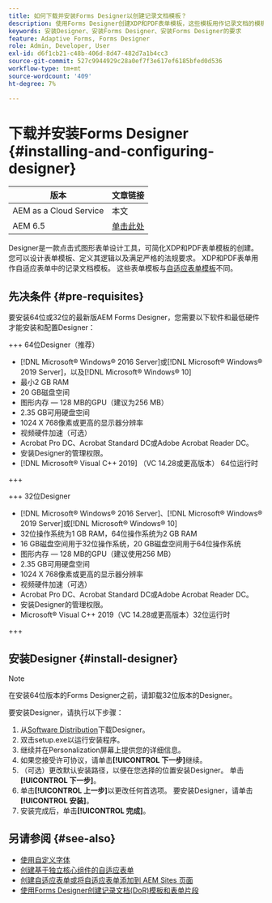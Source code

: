 ```yaml
---
title: 如何下载并安装Forms Designer以创建记录文档模板？
description: 使用Forms Designer创建XDP和PDF表单模板，这些模板用作记录文档的模板。
keywords: 安装Designer、安装Forms Designer、安装Forms Designer的要求
feature: Adaptive Forms, Forms Designer
role: Admin, Developer, User
exl-id: d6f1cb21-c48b-406d-8d47-482d7a1b4cc3
source-git-commit: 527c9944929c28a0ef7f3e617ef6185bfed0d536
workflow-type: tm+mt
source-wordcount: '409'
ht-degree: 7%

---
```


# 下载并安装Forms Designer {#installing-and-configuring-designer}

| 版本 | 文章链接 |
| -------- | ---------------------------- |
| AEM as a Cloud Service | 本文 |
| AEM 6.5 | [单击此处](https://experienceleague.adobe.com/docs/experience-manager-65/forms/install-aem-forms/jee-installation/installing-configuring-designer.html?lang=zh-Hans) |

Designer是一款点击式图形表单设计工具，可简化XDP和PDF表单模板的创建。 您可以设计表单模板、定义其逻辑以及满足严格的法规要求。 XDP和PDF表单用作自适应表单中的记录文档模板。 这些表单模板与[自适应表单模板](template-editor.md)不同。

## 先决条件 {#pre-requisites}

要安装64位或32位的最新版AEM Forms Designer，您需要以下软件和最低硬件才能安装和配置Designer：

+++ 64位Designer（推荐）

* [!DNL Microsoft® Windows® 2016 Server]或[!DNL Microsoft® Windows® 2019 Server]，以及[!DNL Microsoft® Windows® 10]
* 最小2 GB RAM
* 20 GB磁盘空间
* 图形内存 — 128 MB的GPU（建议为256 MB）
* 2.35 GB可用硬盘空间
* 1024 X 768像素或更高的显示器分辨率
* 视频硬件加速（可选）
* Acrobat Pro DC、Acrobat Standard DC或Adobe Acrobat Reader DC。
* 安装Designer的管理权限。
* [!DNL Microsoft® Visual C++ 2019] （VC 14.28或更高版本） 64位运行时

+++

+++ 32位Designer

* [!DNL Microsoft® Windows® 2016 Server]、[!DNL Microsoft® Windows® 2019 Server]或[!DNL Microsoft® Windows® 10]
* 32位操作系统为1 GB RAM，64位操作系统为2 GB RAM
* 16 GB磁盘空间用于32位操作系统，20 GB磁盘空间用于64位操作系统
* 图形内存 — 128 MB的GPU（建议使用256 MB）
* 2.35 GB可用硬盘空间
* 1024 X 768像素或更高的显示器分辨率
* 视频硬件加速（可选）
* Acrobat Pro DC、Acrobat Standard DC或Adobe Acrobat Reader DC。
* 安装Designer的管理权限。
* Microsoft® Visual C++ 2019（VC 14.28或更高版本）32位运行时

+++

## 安装Designer {#install-designer}

>[!NOTE]
>
> 在安装64位版本的Forms Designer之前，请卸载32位版本的Designer。

要安装Designer，请执行以下步骤：

1. 从[Software Distribution](https://experience.adobe.com/downloads)下载Designer。
1. 双击setup.exe以运行安装程序。
1. 继续并在Personalization屏幕上提供您的详细信息。
1. 如果您接受许可协议，请单击&#x200B;**[!UICONTROL 下一步]**&#x200B;继续。
1. （可选）更改默认安装路径，以便在您选择的位置安装Designer。 单击&#x200B;**[!UICONTROL 下一步]**。
1. 单击&#x200B;**[!UICONTROL 上一步]**&#x200B;以更改任何首选项。 要安装Designer，请单击&#x200B;**[!UICONTROL 安装]**。
1. 安装完成后，单击&#x200B;**[!UICONTROL 完成]**。

## 另请参阅 {#see-also}

* [使用自定义字体](/help/forms/use-custom-fonts.md)
* [创建基于独立核心组件的自适应表单](/help/forms/creating-adaptive-form-core-components.md)
* [创建自适应表单或将自适应表单添加到 AEM Sites 页面](/help/forms/create-or-add-an-adaptive-form-to-aem-sites-page.md)
* [使用Forms Designer创建记录文档(DoR)模板和表单片段](/help/forms/use-forms-designer.md)


<!--

>[!MORELIKETHIS]
>
>* [Use Forms Designer to create Document of Record (DoR) templates and form fragments](/help/forms/use-forms-designer.md)

-->